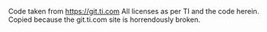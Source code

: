 Code taken from https://git.ti.com
All licenses as per TI and the code herein. Copied because the git.ti.com site 
is horrendously broken.
